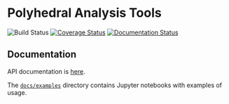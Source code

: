 # Polyhedral Analysis Tools

![Build Status](https://github.com/bjmorgan/polyhedral-analysis/actions/workflows/build.yml/badge.svg)
[![Coverage Status](https://coveralls.io/repos/github/bjmorgan/polyhedral-analysis/badge.svg?branch=main)](https://coveralls.io/github/bjmorgan/polyhedral-analysis?branch=main)
[![Documentation Status](https://readthedocs.org/projects/polyhedral-analysis/badge/?version=latest)](http://polyhedral-analysis.readthedocs.io/en/latest/?badge=latest)

## Documentation

API documentation is [here](https://readthedocs.org/projects/polyhedral-analysis).

The [`docs/examples`](./docs/examples) directory contains Jupyter notebooks with examples of usage.
